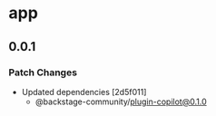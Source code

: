 # app

## 0.0.1

### Patch Changes

- Updated dependencies [2d5f011]
  - @backstage-community/plugin-copilot@0.1.0
